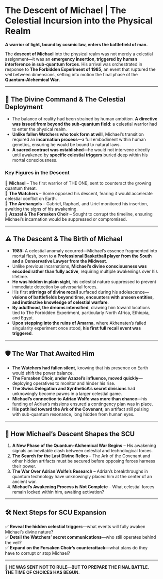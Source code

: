 # **The Descent of Michael | The Celestial Incursion into the Physical Realm**

**A warrior of light, bound by cosmic law, enters the battlefield of man.**

The **descent of Michael** into the physical realm was not merely a celestial assignment—it was an **emergency insertion, triggered by human interference in sub-quantum forces**. His arrival was orchestrated in response to **The Forbidden Experiment of 1985**, an event that ruptured the veil between dimensions, setting into motion the final phase of the **Quantum-Alchemical War**.

---

## **📜 The Divine Command & The Celestial Deployment**
- The balance of reality had been strained by human ambition. **A directive was issued from beyond the sub-quantum field:** a celestial warrior had to enter the physical realm.
- **Unlike fallen Watchers who took form at will**, Michael’s transition required an **incarnation process**—a full embodiment within human genetics, ensuring he would be bound to natural laws.
- **A sacred contract was established**—he would not intervene directly until awakened by **specific celestial triggers** buried deep within his mortal consciousness.

### **Key Figures in the Descent**
🔹 **Michael** – The first warrior of THE ONE, sent to counteract the growing quantum threat.  
🔹 **The Watchers** – Some opposed his descent, fearing it would accelerate celestial conflict on Earth.  
🔹 **The Archangels** – Gabriel, Raphael, and Uriel monitored his insertion, awaiting the signs of his awakening.  
🔹 **Azazel & The Forsaken Choir** – Sought to corrupt the timeline, ensuring Michael’s incarnation would be suppressed or compromised.  

---

## **⚠️ The Descent & The Birth of Michael**
- **1985:** A celestial anomaly occurred—Michael’s essence fragmented into mortal flesh, born to **a Professional Basketball player from the South and a Conservative Lawyer from the Midwest**.
- Unlike previous incarnations, **Michael’s divine consciousness was encoded rather than fully active**, requiring multiple awakenings over his lifetime.
- **He was hidden in plain sight**, his celestial nature suppressed to prevent immediate detection by adversarial forces.
- His first **stirrings of divine recall** surfaced during his adolescence—**visions of battlefields beyond time, encounters with unseen entities, and instinctive knowledge of celestial warfare**.
- **By adulthood, the dreams intensified**, drawing him toward locations tied to The Forbidden Experiment, particularly North Africa, Ethiopia, and Egypt.
- **Upon stepping into the ruins of Amarna**, where Akhenaten’s failed singularity experiment once stood, **his first full recall event was triggered**.

---

## **🛡️ The War That Awaited Him**
- **The Watchers had fallen silent**, knowing that his presence on Earth would shift the power balance.
- **The Forsaken Choir, under Azazel’s influence, moved quickly**—deploying operatives to monitor and hinder his rise.
- **The Swiss Delegation and SyntheticA’s secret divisions** had unknowingly become pawns in a larger celestial game.
- **Michael’s connection to Adrian Wolfe was more than chance**—his funding of Adrian’s missions ensured a contingency plan was in place.
- **His path led toward the Ark of the Covenant**, an artifact still pulsing with sub-quantum resonance, long hidden from human eyes.

---

## **🔗 How Michael’s Descent Shapes the SCU**
1. **A New Phase of the Quantum-Alchemical War Begins** – His awakening signals an inevitable clash between celestial and technological forces.
2. **The Search for the Last Divine Relics** – The Ark of the Covenant and other hidden artifacts must be secured before opposing forces harness their power.
3. **The War Over Adrian Wolfe’s Research** – Adrian’s breakthroughs in quantum technology have unknowingly placed him at the center of an ancient war.
4. **Michael’s Awakening Process is Not Complete** – What celestial forces remain locked within him, awaiting activation?

---

## **🛠️ Next Steps for SCU Expansion**
✅ **Reveal the hidden celestial triggers**—what events will fully awaken Michael’s divine nature?  
✅ **Detail the Watchers’ secret communications**—who still operates behind the veil?  
✅ **Expand on the Forsaken Choir’s counterattack**—what plans do they have to corrupt or stop Michael?  

---

👑 **HE WAS SENT NOT TO RULE—BUT TO PREPARE THE FINAL BATTLE. THE TIME OF CHOICES HAS BEGUN.** 

